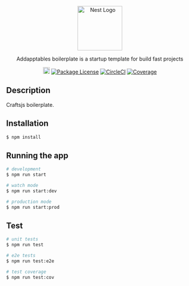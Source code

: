 <p align="center">
  <a href="http://addapptables.com/admin/dashboard" target="blank"><img src="http://addapptables.com/assets/images/logo/addaptables.svg" width="120" alt="Nest Logo" /></a>
</p>

  <p align="center">Addapptables boilerplate is a startup template for build fast projects</p>
    <p align="center">
<a href="https://badge.fury.io/js/%40addapptables%2Fmicroservice"><img src="https://badge.fury.io/js/%40addapptables%2Fmicroservice.svg" alt="npm version" height="18"></a>
<a href="http://addapptables.com/admin/dashboard" target="_blank"><img src="https://img.shields.io/npm/l/@nestjs/core.svg" alt="Package License" /></a>
<a href="https://circleci.com/gh/addapptables/miscellaneous" target="_blank"><img src="https://circleci.com/gh/addapptables/miscellaneous.svg?style=shield" alt="CircleCI" /></a>
<a href='https://coveralls.io/github/addapptables/miscellaneous?branch=master'><img src='https://coveralls.io/repos/github/addapptables/miscellaneous/badge.svg?branch=master' alt='Coverage' /></a>
</p>

## Description

Craftsjs boilerplate.

## Installation

```bash
$ npm install
```

## Running the app

```bash
# development
$ npm run start

# watch mode
$ npm run start:dev

# production mode
$ npm run start:prod
```

## Test

```bash
# unit tests
$ npm run test

# e2e tests
$ npm run test:e2e

# test coverage
$ npm run test:cov
```
